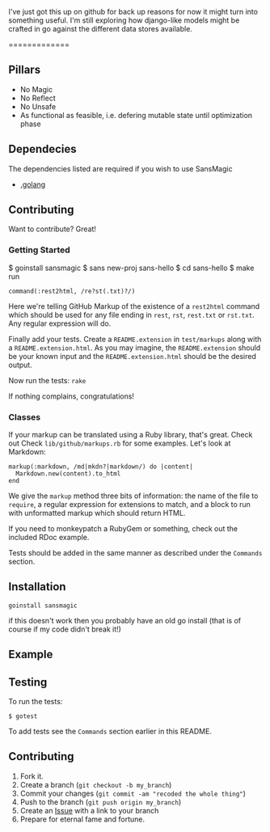 I've just got this up on github for back up reasons for now
it might turn into something useful.  I'm still exploring
how django-like models might be crafted in go against the
different data stores available.


=============

Pillars
-------

* No Magic
* No Reflect
* No Unsafe
* As functional as feasible, i.e. defering mutable state until optimization phase


Dependecies
-----------

The dependencies listed are required if you wish to use SansMagic

* [.golang](http://golang.org/doc/install.html) 

Contributing
------------

Want to contribute? Great! 



### Getting Started

$ goinstall sansmagic
$ sans new-proj sans-hello
$ cd sans-hello
$ make run

    command(:rest2html, /re?st(.txt)?/)

Here we're telling GitHub Markup of the existence of a `rest2html`
command which should be used for any file ending in `rest`,
`rst`, `rest.txt` or `rst.txt`. Any regular expression will do.

Finally add your tests. Create a `README.extension` in `test/markups`
along with a `README.extension.html`. As you may imagine, the
`README.extension` should be your known input and the
`README.extension.html` should be the desired output.

Now run the tests: `rake`

If nothing complains, congratulations!


### Classes

If your markup can be translated using a Ruby library, that's
great. Check out Check `lib/github/markups.rb` for some
examples. Let's look at Markdown:

    markup(:markdown, /md|mkdn?|markdown/) do |content|
      Markdown.new(content).to_html
    end

We give the `markup` method three bits of information: the name of the
file to `require`, a regular expression for extensions to match, and a
block to run with unformatted markup which should return HTML.

If you need to monkeypatch a RubyGem or something, check out the
included RDoc example.

Tests should be added in the same manner as described under the
`Commands` section.


Installation
-----------

    goinstall sansmagic

if this doesn't work then you probably have an old go install (that is of course
if my code didn't break it!)

Example
-----


Testing
-------

To run the tests:

    $ gotest

To add tests see the `Commands` section earlier in this
README.


Contributing
------------

1. Fork it.
2. Create a branch (`git checkout -b my_branch`)
3. Commit your changes (`git commit -am "recoded the whole thing"`)
4. Push to the branch (`git push origin my_branch`)
5. Create an [Issue][1] with a link to your branch
6. Prepare for eternal fame and fortune.

[1]: http://github.com/drhodes/sansmagic/issues
